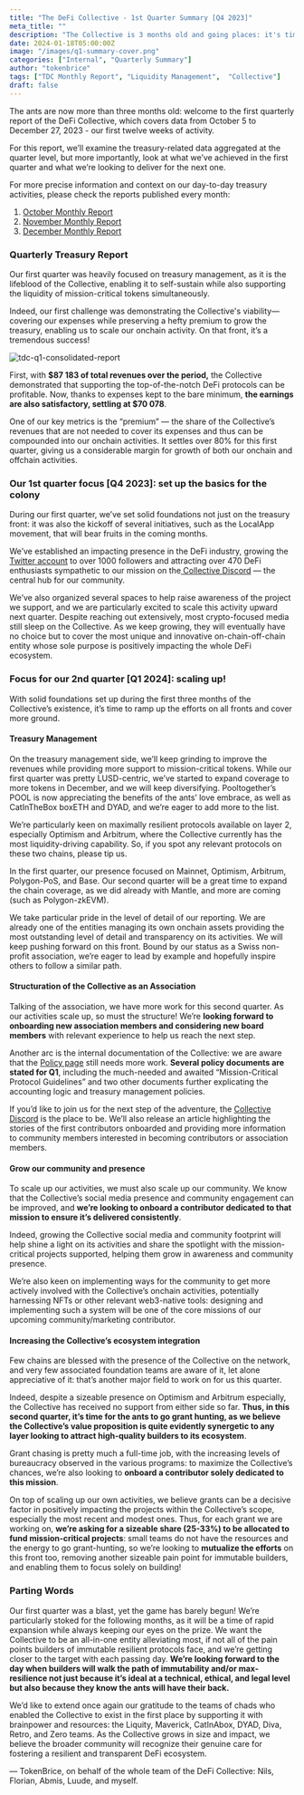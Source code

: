 ```yaml
---
title: "The DeFi Collective - 1st Quarter Summary [Q4 2023]"
meta_title: ""
description: "The Collective is 3 months old and going places: it's time to reflect on what has been achieved so far, and where our focus lies for the next quarter."
date: 2024-01-18T05:00:00Z
image: "/images/q1-summary-cover.png"
categories: ["Internal", "Quarterly Summary"]
author: "tokenbrice"
tags: ["TDC Monthly Report", "Liquidity Management",  "Collective"]
draft: false
---
```


The ants are now more than three months old: welcome to the first quarterly report of the DeFi Collective, which covers data from October 5 to December 27, 2023 - our first twelve weeks of activity.

For this report, we’ll examine the treasury-related data aggregated at the quarter level, but more importantly, look at what we’ve achieved in the first quarter and what we’re looking to deliver for the next one.

For more precise information and context on our day-to-day treasury activities, please check the reports published every month:

1. [October Monthly Report](https://deficollective.org/blog/tdc-october-report/)
2. [November Monthly Report](https://deficollective.org/blog/tdc-nov-report/)
3. [December Monthly Report](https://deficollective.org/blog/tdc-dec-report/)


### Quarterly Treasury Report

Our first quarter was heavily focused on treasury management, as it is the lifeblood of the Collective, enabling it to self-sustain while also supporting the liquidity of mission-critical tokens simultaneously.

Indeed, our first challenge was demonstrating the Collective's viability—covering our expenses while preserving a hefty premium to grow the treasury, enabling us to scale our onchain activity. On that front, it’s a tremendous success!


![tdc-q1-consolidated-report](https://raw.githubusercontent.com/TokenBrice/blog/master/static/img/others/tdc/tdc-q1-report/q1-total-stats.png)


First, with **$87 183 of total revenues over the period,** the Collective demonstrated that supporting the top-of-the-notch DeFi protocols can be profitable. Now, thanks to expenses kept to the bare minimum, **the earnings are also satisfactory, settling at $70 078**.

One of our key metrics is the “premium” — the share of the Collective’s revenues that are not needed to cover its expenses and thus can be compounded into our onchain activities. It settles over 80% for this first quarter, giving us a considerable margin for growth of both our onchain and offchain activities.


### Our 1st quarter focus [Q4 2023]: set up the basics for the colony

During our first quarter, we’ve set solid foundations not just on the treasury front: it was also the kickoff of several initiatives, such as the LocalApp movement, that will bear fruits in the coming months.

We’ve established an impacting presence in the DeFi industry, growing the [Twitter account](https://twitter.com/DeFiCollective_) to over 1000 followers and attracting over 470 DeFi enthusiasts sympathetic to our mission on the[ Collective Discord](https://discord.gg/xSCya2FGZb) — the central hub for our community.

We’ve also organized several spaces to help raise awareness of the project we support, and we are particularly excited to scale this activity upward next quarter. Despite reaching out extensively, most crypto-focused media still sleep on the Collective. As we keep growing, they will eventually have no choice but to cover the most unique and innovative on-chain-off-chain entity whose sole purpose is positively impacting the whole DeFi ecosystem.


### Focus for our 2nd quarter [Q1 2024]: scaling up!

With solid foundations set up during the first three months of the Collective’s existence, it’s time to ramp up the efforts on all fronts and cover more ground.


#### Treasury Management

On the treasury management side, we’ll keep grinding to improve the revenues while providing more support to mission-critical tokens. While our first quarter was pretty LUSD-centric, we’ve started to expand coverage to more tokens in December, and we will keep diversifying. Pooltogether’s POOL is now appreciating the benefits of the ants’ love embrace, as well as CatInTheBox boxETH and DYAD, and we’re eager to add more to the list.

We’re particularly keen on maximally resilient protocols available on layer 2, especially Optimism and Arbitrum, where the Collective currently has the most liquidity-driving capability. So, if you spot any relevant protocols on these two chains, please tip us.

In the first quarter, our presence focused on Mainnet, Optimism, Arbitrum, Polygon-PoS, and Base. Our second quarter will be a great time to expand the chain coverage, as we did already with Mantle, and more are coming (such as Polygon-zkEVM). 

We take particular pride in the level of detail of our reporting. We are already one of the entities managing its own onchain assets providing the most outstanding level of detail and transparency on its activities. We will keep pushing forward on this front. Bound by our status as a Swiss non-profit association, we’re eager to lead by example and hopefully inspire others to follow a similar path.


#### Structuration of the Collective as an Association

Talking of the association, we have more work for this second quarter. As our activities scale up, so must the structure! We’re **looking forward to onboarding new association members and considering new board members** with relevant experience to help us reach the next step.

Another arc is the internal documentation of the Collective: we are aware that the [Policy page](https://deficollective.org/policies/) still needs more work. **Several policy documents are stated for Q1**, including the much-needed and awaited “Mission-Critical Protocol Guidelines” and two other documents further explicating the accounting logic and treasury management policies.

If you’d like to join us for the next step of the adventure, the [Collective Discord](https://discord.gg/xSCya2FGZb) is the place to be. We’ll also release an article highlighting the stories of the first contributors onboarded and providing more information to community members interested in becoming contributors or association members.


#### Grow our community and presence

To scale up our activities, we must also scale up our community. We know that the Collective’s social media presence and community engagement can be improved, and **we’re looking to onboard a contributor dedicated to that mission to ensure it’s delivered consistently**.

Indeed, growing the Collective social media and community footprint will help shine a light on its activities and share the spotlight with the mission-critical projects supported, helping them grow in awareness and community presence.

We’re also keen on implementing ways for the community to get more actively involved with the Collective’s onchain activities, potentially harnessing NFTs or other relevant web3-native tools: designing and implementing such a system will be one of the core missions of our upcoming community/marketing contributor.


#### Increasing the Collective’s ecosystem integration

Few chains are blessed with the presence of the Collective on the network, and very few associated foundation teams are aware of it, let alone appreciative of it: that’s another major field to work on for us this quarter.

Indeed, despite a sizeable presence on Optimism and Arbitrum especially, the Collective has received no support from either side so far. **Thus, in this second quarter, it’s time for the ants to go grant hunting, as we believe the Collective’s value proposition is quite evidently synergetic to any layer looking to attract high-quality builders to its ecosystem**.

Grant chasing is pretty much a full-time job, with the increasing levels of bureaucracy observed in the various programs: to maximize the Collective’s chances, we’re also looking to **onboard a contributor solely dedicated to this mission**.

On top of scaling up our own activities, we believe grants can be a decisive factor in positively impacting the projects within the Collective’s scope, especially the most recent and modest ones. Thus, for each grant we are working on, **we’re asking for a sizeable share (25-33%) to be allocated to fund mission-critical projects**: small teams do not have the resources and the energy to go grant-hunting, so we’re looking to **mutualize the efforts** on this front too, removing another sizeable pain point for immutable builders, and enabling them to focus solely on building!


### Parting Words

Our first quarter was a blast, yet the game has barely begun! We’re particularly stoked for the following months, as it will be a time of rapid expansion while always keeping our eyes on the prize. We want the Collective to be an all-in-one entity alleviating most, if not all of the pain points builders of immutable resilient protocols face, and we’re getting closer to the target with each passing day. **We’re looking forward to the day when builders will walk the path of immutability and/or max-resilience not just because it’s ideal at a technical, ethical, and legal level but also because they know the ants will have their back.**

We’d like to extend once again our gratitude to the teams of chads who enabled the Collective to exist in the first place by supporting it with brainpower and resources: the Liquity, Maverick, CatInAbox, DYAD, Diva, Retro, and Zero teams. As the Collective grows in size and impact, we believe the broader community will recognize their genuine care for fostering a resilient and transparent DeFi ecosystem.

— TokenBrice, on behalf of the whole team of the DeFi Collective: Nils, Florian, Abmis, Luude, and myself.